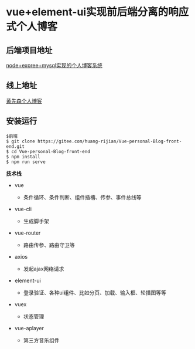 # vue+element-ui实现前后端分离的响应式个人博客

## 后端项目地址 

[node+expree+mysql实现的个人博客系统](https://gitee.com/huang-rijian/node-blog-system)

## 线上地址 

[黄先森个人博客](http://112.124.52.188)


## 安装运行
```
$前端
$ git clone https://gitee.com/huang-rijian/Vue-personal-Blog-front-end.git
$ cd Vue-personal-Blog-front-end
$ npm install
$ npm run serve
```

**技术栈**

- vue 
  -  条件循环、条件判断、组件插槽、传参、事件总线等
- vue-cli 
  -  生成脚手架 
- vue-router  
  - 路由传参、路由守卫等
- axios  
  -  发起ajax网络请求 
- element-ui 
  - 登录验证、各种ui组件、比如分页、加载、输入框、轮播图等等
- vuex
  - 状态管理

- vue-aplayer
  - 第三方音乐组件


